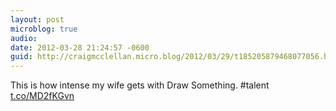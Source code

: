 ```yaml
---
layout: post
microblog: true
audio: 
date: 2012-03-28 21:24:57 -0600
guid: http://craigmcclellan.micro.blog/2012/03/29/t185205879468077056.html
---
```

This is how intense my wife gets with Draw Something. #talent [t.co/MD2fKGvn](http://t.co/MD2fKGvn)
